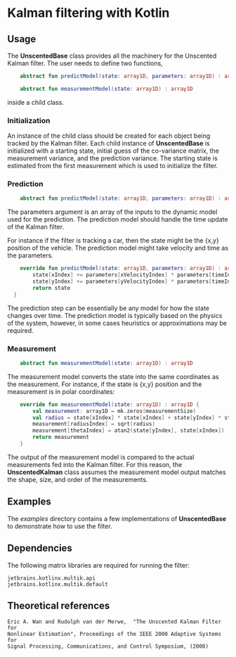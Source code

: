 
# Kalman filtering with Kotlin

## Usage

The **UnscentedBase** class provides all the machinery for the Unscented Kalman filter.
The user needs to define two functions,
```kotlin
    abstract fun predictModel(state: array1D, parameters: array1D) : array1D

    abstract fun measurementModel(state: array1D) : array1D
```
inside a child class.

### Initialization

An instance of the child class should be created for each object being tracked by
the Kalman filter. Each child instance of **UnscentedBase** is initialized with a
starting state, initial guess of the co-variance matrix, the measurement variance,
and the prediction variance. The starting state is estimated from the first measurement
which is used to initialize the filter.

### Prediction
```kotlin
    abstract fun predictModel(state: array1D, parameters: array1D) : array1D
```
The parameters argument is an array of the inputs to the dynamic model used for the
prediction. The prediction model should handle the time update of the Kalman filter.

For instance if the filter is tracking a car, then the state might be the {x,y} position
of the vehicle. The prediction model might take velocity and time as the parameters.
```kotlin
    override fun predictModel(state: array1D, parameters: array1D) : array1D {
        state[xIndex] += parameters[xVelocityIndex] * parameters[timeIndex]
        state[yIndex] += parameters[yVelocityIndex] * parameters[timeIndex]
        return state
  }
```
The prediction step can be essentially be any model for how the state changes over
time. The prediction model is typically based on the physics of the system, however,
in some cases heuristics or approximations may be required.

### Measurement
```kotlin
    abstract fun measurementModel(state: array1D) : array1D
```
The measurement model converts the state into the same coordinates as the measurement.
For instance, if the state is {x,y} position and the measurement is in polar coordinates:
```kotlin
    override fun measurementModel(state: array1D) : array1D {
        val measurement: array1D = mk.zeros(measurementSize)
        val radius = state[xIndex] * state[xIndex] + state[yIndex] * state[yIndex]
        measurement[radiusIndex] = sqrt(radius)
        measurement[thetaIndex] = atan2(state[yIndex], state[xIndex])
        return measurement
    }
```
The output of the measurement model is compared to the actual measurements fed into the
Kalman filter. For this reason, the **UnscentedKalman** class assumes the measurement
model output matches the shape, size, and order of the measurements.

## Examples

The *examples* directory contains a few implementations of **UnscentedBase** to
demonstrate how to use the filter.

## Dependencies

The following matrix libraries are required for running the filter:
```
jetbrains.kotlinx.multik.api
jetbrains.kotlinx.multik.default
```

## Theoretical references

```
Eric A. Wan and Rudolph van der Merwe,  "The Unscented Kalman Filter for
Nonlinear Estimation", Proceedings of the IEEE 2000 Adaptive Systems for
Signal Processing, Communications, and Control Symposium, (2000)
```
